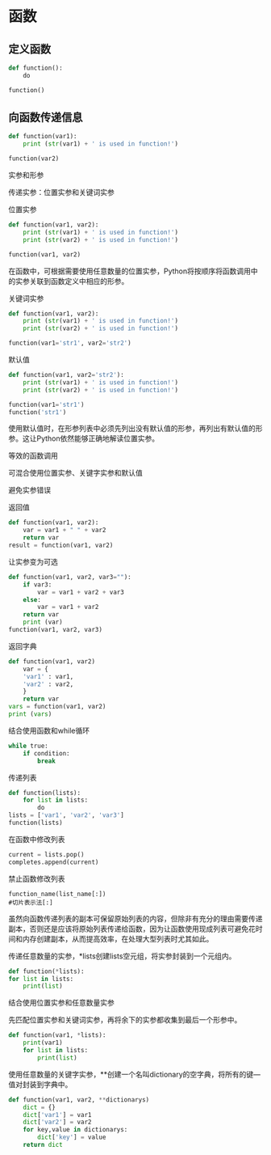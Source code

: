 # 函数

## 定义函数

```py
def function():
    do

function()
```

## 向函数传递信息

```py
def function(var1):
    print (str(var1) + ' is used in function!')

function(var2)
```

实参和形参

传递实参：位置实参和关键词实参

位置实参

```py
def function(var1, var2):
    print (str(var1) + ' is used in function!')
    print (str(var2) + ' is used in function!')

function(var1, var2)
```

在函数中，可根据需要使用任意数量的位置实参，Python将按顺序将函数调用中的实参关联到函数定义中相应的形参。

关键词实参

```py
def function(var1, var2):
    print (str(var1) + ' is used in function!')
    print (str(var2) + ' is used in function!')

function(var1='str1', var2='str2')
```

默认值

```py
def function(var1, var2='str2'):
    print (str(var1) + ' is used in function!')
    print (str(var2) + ' is used in function!')

function(var1='str1')
function('str1')
```

使用默认值时，在形参列表中必须先列出没有默认值的形参，再列出有默认值的形参。这让Python依然能够正确地解读位置实参。

等效的函数调用

可混合使用位置实参、关键字实参和默认值

避免实参错误

返回值

```py
def function(var1, var2):
    var = var1 + " " + var2
    return var
result = function(var1, var2)
```

让实参变为可选

```py
def function(var1, var2, var3=""):
    if var3:
        var = var1 + var2 + var3
    else:
        var = var1 + var2
    return var
    print (var)
function(var1, var2, var3)
```

返回字典

```py
def function(var1, var2)
    var = {
    'var1' : var1,
    'var2' : var2,
    }
    return var
vars = function(var1, var2)
print (vars)
```

结合使用函数和while循环

```py
while true:
    if condition:
        break
```

传递列表

```py
def function(lists):
    for list in lists:
        do
lists = ['var1', 'var2', 'var3']
function(lists)
```

在函数中修改列表

```py
current = lists.pop()
completes.append(current)
```

禁止函数修改列表

```
function_name(list_name[:])
#切片表示法[:]
```

虽然向函数传递列表的副本可保留原始列表的内容，但除非有充分的理由需要传递副本，否则还是应该将原始列表传递给函数，因为让函数使用现成列表可避免花时间和内存创建副本，从而提高效率，在处理大型列表时尤其如此。

传递任意数量的实参，\*lists创建lists空元组，将实参封装到一个元组内。

```py
def function(*lists):
for list in lists:
    print(list)
```

结合使用位置实参和任意数量实参

先匹配位置实参和关键词实参，再将余下的实参都收集到最后一个形参中。

```py
def function(var1, *lists):
    print(var1)
    for list in lists:
        print(list)
```

使用任意数量的关键字实参，\*\*创建一个名叫dictionary的空字典，将所有的键—值对封装到字典中。

```py
def function(var1, var2, **dictionarys)
    dict = {}
    dict['var1'] = var1
    dict['var2'] = var2
    for key,value in dictionarys:
        dict['key'] = value
    return dict        
```



